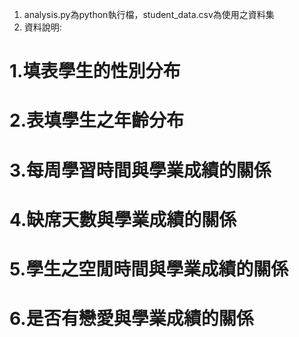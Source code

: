 1. analysis.py為python執行檔，student_data.csv為使用之資料集
2. 資料說明:
# 1.填表學生的性別分布
# 2.表填學生之年齡分布
# 3.每周學習時間與學業成績的關係
# 4.缺席天數與學業成績的關係
# 5.學生之空閒時間與學業成績的關係
# 6.是否有戀愛與學業成績的關係
